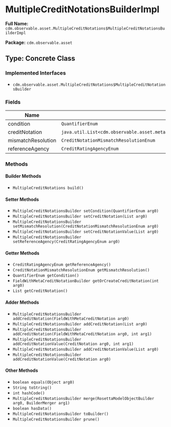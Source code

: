 # MultipleCreditNotationsBuilderImpl

**Full Name:** `cdm.observable.asset.MultipleCreditNotations$MultipleCreditNotationsBuilderImpl`

**Package:** `cdm.observable.asset`

## Type: Concrete Class

### Implemented Interfaces

- `cdm.observable.asset.MultipleCreditNotations$MultipleCreditNotationsBuilder`

### Fields

| Name | Type | Description |
|------|------|-------------|
| condition | `QuantifierEnum` |  |
| creditNotation | `java.util.List<cdm.observable.asset.metafields.FieldWithMetaCreditNotation$FieldWithMetaCreditNotationBuilder>` |  |
| mismatchResolution | `CreditNotationMismatchResolutionEnum` |  |
| referenceAgency | `CreditRatingAgencyEnum` |  |

### Methods

#### Builder Methods

- `MultipleCreditNotations build()`

#### Setter Methods

- `MultipleCreditNotationsBuilder setCondition(QuantifierEnum arg0)`
- `MultipleCreditNotationsBuilder setCreditNotation(List arg0)`
- `MultipleCreditNotationsBuilder setMismatchResolution(CreditNotationMismatchResolutionEnum arg0)`
- `MultipleCreditNotationsBuilder setCreditNotationValue(List arg0)`
- `MultipleCreditNotationsBuilder setReferenceAgency(CreditRatingAgencyEnum arg0)`

#### Getter Methods

- `CreditRatingAgencyEnum getReferenceAgency()`
- `CreditNotationMismatchResolutionEnum getMismatchResolution()`
- `QuantifierEnum getCondition()`
- `FieldWithMetaCreditNotationBuilder getOrCreateCreditNotation(int arg0)`
- `List getCreditNotation()`

#### Adder Methods

- `MultipleCreditNotationsBuilder addCreditNotation(FieldWithMetaCreditNotation arg0)`
- `MultipleCreditNotationsBuilder addCreditNotation(List arg0)`
- `MultipleCreditNotationsBuilder addCreditNotation(FieldWithMetaCreditNotation arg0, int arg1)`
- `MultipleCreditNotationsBuilder addCreditNotationValue(CreditNotation arg0, int arg1)`
- `MultipleCreditNotationsBuilder addCreditNotationValue(List arg0)`
- `MultipleCreditNotationsBuilder addCreditNotationValue(CreditNotation arg0)`

#### Other Methods

- `boolean equals(Object arg0)`
- `String toString()`
- `int hashCode()`
- `MultipleCreditNotationsBuilder merge(RosettaModelObjectBuilder arg0, BuilderMerger arg1)`
- `boolean hasData()`
- `MultipleCreditNotationsBuilder toBuilder()`
- `MultipleCreditNotationsBuilder prune()`

